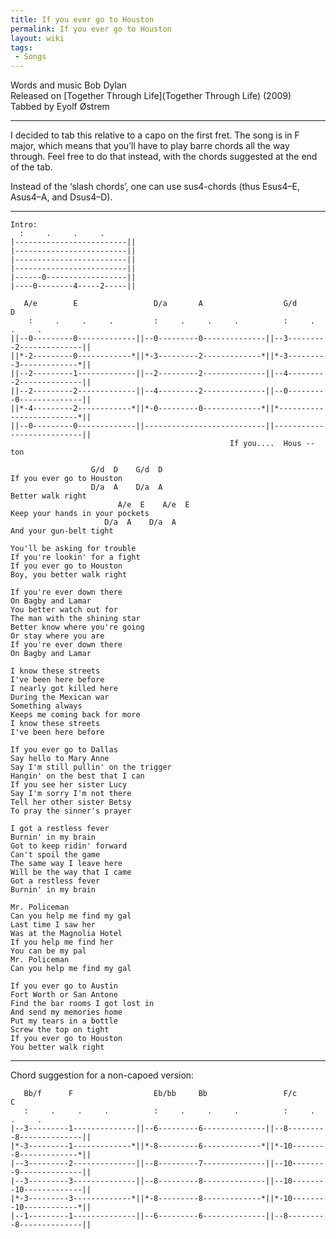 ```yaml
---
title: If you ever go to Houston
permalink: If you ever go to Houston
layout: wiki
tags:
 - Songs
---
```


Words and music Bob Dylan  
Released on [Together Through Life](Together Through Life)
(2009)  
Tabbed by Eyolf Østrem

* * * * *

I decided to tab this relative to a capo on the first fret. The song is
in F major, which means that you’ll have to play barre chords all the
way through. Feel free to do that instead, with the chords suggested at
the end of the tab.

Instead of the ‘slash chords’, one can use sus4-chords (thus Esus4–E,
Asus4–A, and Dsus4–D).

* * * * *

    Intro:
      :     .     .     .
    |-------------------------||
    |-------------------------||
    |-------------------------||
    |-------------------------||
    |------0------------------||
    |----0--------4-----2-----||

       A/e        E                 D/a       A                  G/d       D
        :     .     .     .         :     .     .     .          :     .     .     .
    ||--0---------0-------------||--0---------0--------------||--3---------2--------------||
    ||*-2---------0------------*||*-3---------2-------------*||*-3---------3-------------*||
    ||--2---------1-------------||--2---------2--------------||--4---------2--------------||
    ||--2---------2-------------||--4---------2--------------||--0---------0--------------||
    ||*-4---------2------------*||*-0---------0-------------*||*-------------------------*||
    ||--0---------0-------------||---------------------------||---------------------------||
                                                     If you....  Hous --  ton

                      G/d  D    G/d  D
    If you ever go to Houston
                      D/a  A    D/a  A
    Better walk right
                            A/e  E    A/e  E
    Keep your hands in your pockets
                         D/a  A    D/a  A
    And your gun-belt tight

    You'll be asking for trouble
    If you're lookin' for a fight
    If you ever go to Houston
    Boy, you better walk right

    If you're ever down there
    On Bagby and Lamar
    You better watch out for
    The man with the shining star
    Better know where you're going
    Or stay where you are
    If you're ever down there
    On Bagby and Lamar

    I know these streets
    I've been here before
    I nearly got killed here
    During the Mexican war
    Something always
    Keeps me coming back for more
    I know these streets
    I've been here before

    If you ever go to Dallas
    Say hello to Mary Anne
    Say I'm still pullin' on the trigger
    Hangin' on the best that I can
    If you see her sister Lucy
    Say I'm sorry I'm not there
    Tell her other sister Betsy
    To pray the sinner's prayer

    I got a restless fever
    Burnin' in my brain
    Got to keep ridin' forward
    Can't spoil the game
    The same way I leave here
    Will be the way that I came
    Got a restless fever
    Burnin' in my brain

    Mr. Policeman
    Can you help me find my gal
    Last time I saw her
    Was at the Magnolia Hotel
    If you help me find her
    You can be my pal
    Mr. Policeman
    Can you help me find my gal

    If you ever go to Austin
    Fort Worth or San Antone
    Find the bar rooms I got lost in
    And send my memories home
    Put my tears in a bottle
    Screw the top on tight
    If you ever go to Houston
    You better walk right

* * * * *

Chord suggestion for a non-capoed version:

       Bb/f      F                  Eb/bb     Bb                 F/c       C
       :     .     .     .          :     .     .     .          :     .     .     .
    |--3---------1--------------||--6---------6--------------||--8---------8--------------||
    |*-3---------1-------------*||*-8---------6-------------*||*-10--------8-------------*||
    |--3---------2--------------||--8---------7--------------||--10--------9--------------||
    |--3---------3--------------||--8---------8--------------||--10--------10-------------||
    |*-3---------3-------------*||*-8---------8-------------*||*-10--------10------------*||
    |--1---------1--------------||--6---------6--------------||--8---------8--------------||
